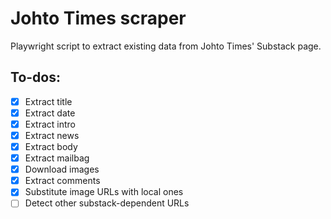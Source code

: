 # Johto Times scraper

Playwright script to extract existing data from Johto Times' Substack page.

## To-dos:
- [x] Extract title
- [x] Extract date
- [x] Extract intro
- [x] Extract news
- [x] Extract body
- [x] Extract mailbag
- [x] Download images
- [x] Extract comments
- [x] Substitute image URLs with local ones
- [ ] Detect other substack-dependent URLs

